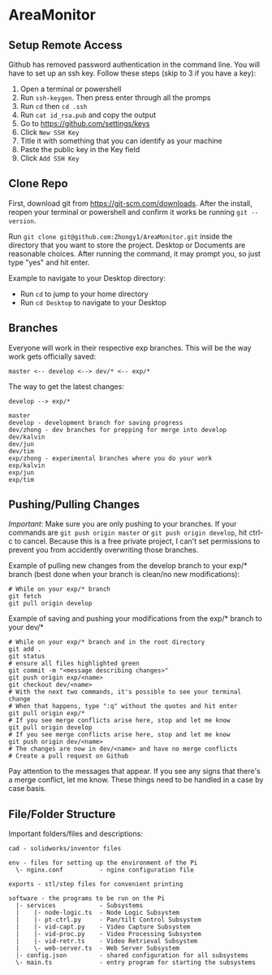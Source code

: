 # AreaMonitor

## Setup Remote Access
Github has removed password authentication in the command line. You will have to set up an ssh key. Follow these steps (skip to 3 if you have a key):
1. Open a terminal or powershell
2. Run `ssh-keygen`. Then press enter through all the promps
3. Run `cd` then `cd .ssh`
4. Run `cat id_rsa.pub` and copy the output
5. Go to https://github.com/settings/keys
6. Click `New SSH Key`
7. Title it with something that you can identify as your machine
8. Paste the public key in the Key field
9. Click `Add SSH Key`

## Clone Repo
First, download git from https://git-scm.com/downloads. After the install, reopen your terminal or powershell and confirm it works be running `git --version`.

Run `git clone git@github.com:Zhongy1/AreaMonitor.git` inside the directory that you want to store the project. Desktop or Documents are reasonable choices. After running the command, it may prompt you, so just type "yes" and hit enter.

Example to navigate to your Desktop directory:
- Run `cd` to jump to your home directory
- Run `cd Desktop` to navigate to your Desktop

## Branches
Everyone will work in their respective exp branches. This will be the way work gets officially saved: 
```
master <-- develop <--> dev/* <-- exp/*
```
The way to get the latest changes:
```
develop --> exp/*
```
```
master
develop - development branch for saving progress
dev/zhong - dev branches for prepping for merge into develop
dev/kalvin
dev/jun
dev/tim
exp/zhong - experimental branches where you do your work
exp/kalvin
exp/jun
exp/tim
```

## Pushing/Pulling Changes
*Important*: Make sure you are only pushing to your branches. If your commands are `git push origin master` or `git push origin develop`, hit ctrl-c to cancel. Because this is a free private project, I can't set permissions to prevent you from accidently overwriting those branches.

Example of pulling new changes from the develop branch to your exp/* branch (best done when your branch is clean/no new modifications):
```
# While on your exp/* branch
git fetch
git pull origin develop
```
Example of saving and pushing your modifications from the exp/* branch to your dev/*
```
# While on your exp/* branch and in the root directory
git add .
git status
# ensure all files highlighted green
git commit -m "<message describing changes>"
git push origin exp/<name>
git checkout dev/<name>
# With the next two commands, it's possible to see your terminal change
# When that happens, type ":q" without the quotes and hit enter
git pull origin exp/*
# If you see merge conflicts arise here, stop and let me know
git pull origin develop
# If you see merge conflicts arise here, stop and let me know
git push origin dev/<name>
# The changes are now in dev/<name> and have no merge conflicts
# Create a pull request on Github
```
Pay attention to the messages that appear. If you see any signs that there's a merge conflict, let me know. These things need to be handled in a case by case basis.


## File/Folder Structure
Important folders/files and descriptions:
```
cad - solidworks/inventor files 

env - files for setting up the environment of the Pi
  \- nginx.conf          - nginx configuration file

exports - stl/step files for convenient printing

software - the programs to be run on the Pi
  |- services            - Subsystems
  |    |- node-logic.ts  - Node Logic Subsystem
  |    |- pt-ctrl.py     - Pan/tilt Control Subsystem 
  |    |- vid-capt.py    - Video Capture Subsystem
  |    |- vid-proc.py    - Video Processing Subsystem
  |    |- vid-retr.ts    - Video Retrieval Subsystem
  |    \- web-server.ts  - Web Server Subsystem
  |- config.json         - shared configuration for all subsystems
  \- main.ts             - entry program for starting the subsystems
```

